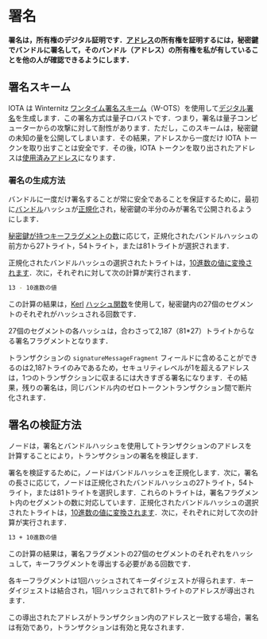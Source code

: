 # 署名
<!-- # Signatures -->

**署名は，所有権のデジタル証明です．[アドレス](../clients/addresses.md)の所有権を証明するには，秘密鍵でバンドルに署名して，そのバンドル（アドレス）の所有権を私が有していることを他の人が確認できるようにします．**
<!-- **Signatures are digital proof of ownership. To prove ownership of an [address](../clients/addresses.md) you sign a bundle with its private key so that others can verify that you own it.** -->

## 署名スキーム
<!-- ## Signature scheme -->

IOTA は Winternitz [ワンタイム署名スキーム](https://en.wikipedia.org/wiki/Hash-based_cryptography#One-time_signature_schemes)（W-OTS）を使用して[デジタル署名](https://en.wikipedia.org/wiki/Digital_signature)を生成します．この署名方式は量子ロバストです．つまり，署名は量子コンピューターからの攻撃に対して耐性があります．ただし，このスキームは，秘密鍵の未知の量を公開してしまいます．その結果，アドレスから一度だけ IOTA トークンを取り出すことは安全です．その後，IOTA トークンを取り出されたアドレスは[使用済みアドレス](../clients/addresses.md#spent-addresses)になります．
<!-- IOTA uses the Winternitz [one-time signature scheme](https://en.wikipedia.org/wiki/Hash-based_cryptography#One-time_signature_schemes) (W-OTS) to generate [digital signatures](https://en.wikipedia.org/wiki/Digital_signature). This signature scheme is quantum robust, meaning that signatures are resistant to attacks from quantum computers. But, the scheme also reveals an unknown amount of the private key. As a result, it's safe to withdraw from an address only once, after which it is a [spent address](../clients/addresses.md#spent-addresses). -->

### 署名の生成方法
<!-- ### How signatures are generated -->

バンドルに一度だけ署名することが常に安全であることを保証するために，最初に[バンドル](../transactions/bundles.md)ハッシュが[正規化](https://en.wikipedia.org/wiki/Canonical_form#Computing)され，秘密鍵の半分のみが署名で公開されるようにします．
<!-- To make sure that it's always safe to sign a bundle once, first the [bundle](../transactions/bundles.md) hash is [normalized](https://en.wikipedia.org/wiki/Canonical_form#Computing) so that only half of the private key is revealed in the signature. -->

[秘密鍵が持つキーフラグメントの数](../clients/addresses.md#how-addresses-are-generated)に応じて，正規化されたバンドルハッシュの前方から27トライト，54トライト，または81トライトが選択されます．
<!-- Depending on the [number of key fragments that a private key has](../clients/addresses.md#how-addresses-are-generated), 27, 54, or 81 trytes of the normalized bundle hash are selected. -->

正規化されたバンドルハッシュの選択されたトライトは，[10進数の値に変換されます](../introduction/ternary.md#tryte-encoding)．次に，それぞれに対して次の計算が実行されます．
<!-- The selected trytes of the normalized bundle hash are [converted to their decimal values](../introduction/ternary.md#tryte-encoding). Then, the following calculation is performed on each of them: -->

```bash
13 - 10進数の値
```

この計算の結果は，[Kerl](https://github.com/iotaledger/kerl) [ハッシュ関数](https://en.wikipedia.org/wiki/Hash_function)を使用して，秘密鍵内の27個のセグメントのそれぞれがハッシュされる回数です．
<!-- The result of this calculation is the number of times that each of the 27 segments in the private key are hashed, using the [Kerl](https://github.com/iotaledger/kerl) [hash function](https://en.wikipedia.org/wiki/Hash_function). -->

27個のセグメントの各ハッシュは，合わさって2,187（81*27）トライトからなる署名フラグメントとなります．
<!-- Each hash of 27 segments is a signature fragment, which contains 2,187 trytes. -->

トランザクションの `signatureMessageFragment` フィールドに含めることができるのは2,187トライのみであるため，セキュリティレベルが1を超えるアドレスは，1つのトランザクションに収まるには大きすぎる署名になります．その結果，残りの署名は，同じバンドル内のゼロトークントランザクション間で断片化されます．
<!-- Because a transaction's `signatureMessageFragment` field can contain only 2,187 trytes, any address with a security level greater than 1 results in a signature that's too large to fit in one transaction. As a result, the rest of the signature is fragmented across zero-value transactions in the same bundle. -->

## 署名の検証方法
<!-- ## How nodes validate signatures -->

ノードは，署名とバンドルハッシュを使用してトランザクションのアドレスを計算することにより，トランザクションの署名を検証します．
<!-- Nodes validate a signature in a transaction by using the signature and the bundle hash to find the address of the transaction. -->

署名を検証するために，ノードはバンドルハッシュを正規化します．次に，署名の長さに応じて，ノードは正規化されたバンドルハッシュの27トライト，54トライト，または81トライトを選択します．これらのトライトは，署名フラグメント内のセグメントの数に対応しています．正規化されたバンドルハッシュの選択されたトライトは，[10進数の値に変換されます](../introduction/ternary.md#tryte-encoding)．次に，それぞれに対して次の計算が実行されます．
<!-- To validate a signature, nodes normalize the bundle hash. Then, depending on the length of the signature, the node selects 27, 54, or 81 trytes of the normalized bundle hash. These trytes correspond to the number of segments in a signature fragment. The selected trytes of the normalized bundle hash are [converted to their decimal values](../introduction/ternary.md#tryte-encoding). Then, the following calculation is performed on each of them: -->

```bash
13 + 10進数の値
```

この計算の結果は，署名フラグメントの27個のセグメントのそれぞれをハッシュして，キーフラグメントを導出する必要がある回数です．
<!-- The result of this calculation is the number of times that each of the 27 segments in the signature fragments must be hashed to derive the key fragments. -->

各キーフラグメントは1回ハッシュされてキーダイジェストが得られます．キーダイジェストは結合され，1回ハッシュされて81トライトのアドレスが導出されます．
<!-- Each key fragment is hashed once to derive the key digests, which are combined and hashed once to derive an 81-tryte address. -->

この導出されたアドレスがトランザクション内のアドレスと一致する場合，署名は有効であり，トランザクションは有効と見なされます．
<!-- If the address matches the one in the transaction, the signature is valid and the transaction is considered valid. -->
